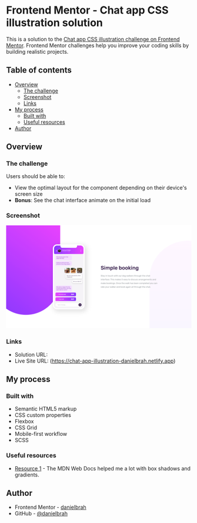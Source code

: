 # Frontend Mentor - Chat app CSS illustration solution

This is a solution to the [Chat app CSS illustration challenge on Frontend Mentor](https://www.frontendmentor.io/challenges/chat-app-css-illustration-O5auMkFqY). Frontend Mentor challenges help you improve your coding skills by building realistic projects. 

## Table of contents

- [Overview](#overview)
  - [The challenge](#the-challenge)
  - [Screenshot](#screenshot)
  - [Links](#links)
- [My process](#my-process)
  - [Built with](#built-with)
  - [Useful resources](#useful-resources)
- [Author](#author)

## Overview

### The challenge

Users should be able to:

- View the optimal layout for the component depending on their device's screen size
- **Bonus**: See the chat interface animate on the initial load

### Screenshot

![](./images/screenshot.png)

### Links

- Solution URL: 
- Live Site URL: (https://chat-app-illustration-danielbrah.netlify.app)

## My process

### Built with

- Semantic HTML5 markup
- CSS custom properties
- Flexbox
- CSS Grid
- Mobile-first workflow
- SCSS

### Useful resources

- [Resource 1](https://developer.mozilla.org/en-US/) - The MDN Web Docs helped me a lot with box shadows and gradients. 

## Author
- Frontend Mentor - [danielbrah](https://www.frontendmentor.io/profile/danielbrah)
- GitHub - [@danielbrah](https://github.com/danielbrah)

